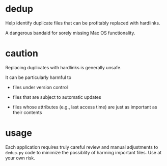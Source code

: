 # dedup
Help identify duplicate files that can be profitably replaced with hardlinks.

A dangerous bandaid for sorely missing Mac OS functionality.


# caution

Replacing duplicates with hardlinks is generally unsafe.

It can be particularly harmful to

  * files under version control
  
  * files that are subject to automatic updates
  
  * files whose attributes (e.g., last access time) are
just as important as their contents


# usage

Each application requires truly careful review and manual
adjustments to `dedup.py` code to minimize the possiblity of
harming important files.  Use at your own risk.
